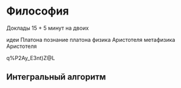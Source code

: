 # Философия

Доклады 15 + 5 минут на двоих

идеи Платона
познание платона
физика Аристотеля
метафизика Аристотеля

q%P2Ay_E3nt)Z@L

## Интегральный алгоритм
